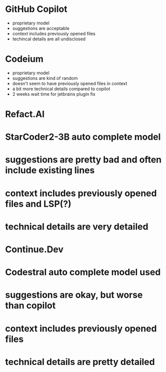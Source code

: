 # GitHub Copilot
- proprietary model
- suggestions are acceptable
- context includes previously opened files
- techincal details are all undisclosed

# Codeium
- proprietary model
- suggestions are kind of random
- doesn't seem to have previously opened files in context
- a bit more technical details compared to copilot
- 2 weeks wait time for jetbrains plugin fix

# Refact.AI
# StarCoder2-3B auto complete model
# suggestions are pretty bad and often include existing lines
# context includes previously opened files and LSP(?)
# technical details are very detailed

# Continue.Dev
# Codestral auto complete model used
# suggestions are okay, but worse than copilot
# context includes previously opened files
# technical details are pretty detailed